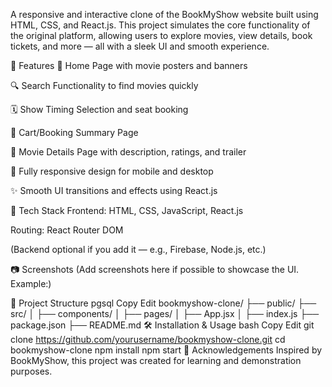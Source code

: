 A responsive and interactive clone of the BookMyShow website built using HTML, CSS, and React.js. This project simulates the core functionality of the original platform, allowing users to explore movies, view details, book tickets, and more — all with a sleek UI and smooth experience.

🚀 Features
🎥 Home Page with movie posters and banners

🔍 Search Functionality to find movies quickly

🗓️ Show Timing Selection and seat booking

🛒 Cart/Booking Summary Page

🎫 Movie Details Page with description, ratings, and trailer

📱 Fully responsive design for mobile and desktop

✨ Smooth UI transitions and effects using React.js

🔧 Tech Stack
Frontend: HTML, CSS, JavaScript, React.js

Routing: React Router DOM

(Backend optional if you add it — e.g., Firebase, Node.js, etc.)

📷 Screenshots
(Add screenshots here if possible to showcase the UI. Example:)


📁 Project Structure
pgsql
Copy
Edit
bookmyshow-clone/
├── public/
├── src/
│   ├── components/
│   ├── pages/
│   ├── App.jsx
│   ├── index.js
├── package.json
├── README.md
🛠️ Installation & Usage
bash
Copy
Edit
git clone https://github.com/yourusername/bookmyshow-clone.git
cd bookmyshow-clone
npm install
npm start
🙌 Acknowledgements
Inspired by BookMyShow, this project was created for learning and demonstration purposes.
